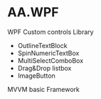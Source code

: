 AA.WPF
=====

WPF Custom controls Library
 - OutlineTextBlock
 - SpinNumericTextBox
 - MultiSelectComboBox
 - Drag&Drop listbox
 - ImageButton
 
MVVM basic Framework
